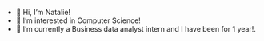 - 👋 Hi, I’m Natalie!
- 👀 I’m interested in Computer Science!
- 🌱 I’m currently a Business data analyst intern and I have been for 1 year!.
  

<!---
Nattisanch/Nattisanch is a ✨ special ✨ repository because its `README.md` (this file) appears on your GitHub profile.
You can click the Preview link to take a look at your changes.
--->
